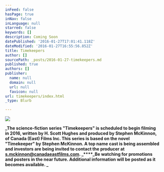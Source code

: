 ```yaml
---
inFeed: false
hasPage: true
inNav: false
inLanguage: null
starred: false
keywords: []
description: Coming Soon
datePublished: '2016-01-27T17:01:41.118Z'
dateModified: '2016-01-27T16:55:56.852Z'
title: Timekeepers
author: []
sourcePath: _posts/2016-01-27-timekeepers.md
published: true
authors: []
publisher:
  name: null
  domain: null
  url: null
  favicon: null
url: timekeepers/index.html
_type: Blurb

---
```

![](https://the-grid-user-content.s3-us-west-2.amazonaws.com/86004617-29d1-4d5d-aa23-c8eae0aacf7f.jpg)

**_The  science-fiction series "Timekeepers" is scheduled to begin filming in 2016, written  by H. Scott Hughes and produced by Stephen McKinnon, of Canada (East) Films Inc.   This series is based on the  novel "Timekeeper" by Stephen McKinnon.  A top name cast is being assembled and investors are being invited to contact the producer at [s.mckinnon@canadaeastfilms.com][0].  _****_Be watching for promotions and posters in the near future.  Additional information will be posted as it becomes available.  _**

[0]: mailto:s.mckinnon@canadaeastfilms.com